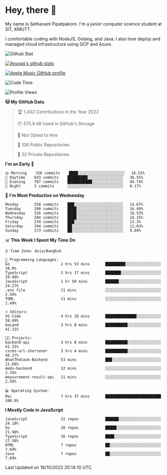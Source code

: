 # Hey, there 🙌
My name is Sethanant Pipatpakorn. I'm a junior computer science student at SIT, KMUTT.

I comfortable coding with NodeJS, Golang, and Java. I also love deploy and managed cloud infrastructure using GCP and Azure.

![Github Stat](https://github-profile-summary-cards.vercel.app/api/cards/profile-details?username=thetkpark&theme=dracula)

[![Anurag's github stats](https://github-readme-stats.vercel.app/api?username=thetkpark&count_private=true&show_icons=true&theme=tokyonight)](https://github.com/anuraghazra/github-readme-stats)

[![Apple Music GitHub profile](https://apple-music-github-profile.rayriffy.com/theme/light.svg?uid=000347.6120fcbefcb74cd59d65c108cc315787.1333)](https://github.com/rayriffy/apple-music-github-profile)

<!--START_SECTION:waka-->
![Code Time](http://img.shields.io/badge/Code%20Time-854%20hrs%2046%20mins-blue)

![Profile Views](http://img.shields.io/badge/Profile%20Views-1-blue)

**🐱 My GitHub Data** 

> 🏆 1,402 Contributions in the Year 2022
 > 
> 📦 575.9 kB Used in GitHub's Storage 
 > 
> 🚫 Not Opted to Hire
 > 
> 📜 106 Public Repositories 
 > 
> 🔑 32 Private Repositories  
 > 
**I'm an Early 🐤** 

```text
🌞 Morning    326 commits    ████░░░░░░░░░░░░░░░░░░░░░   18.53% 
🌆 Daytime    643 commits    █████████░░░░░░░░░░░░░░░░   36.55% 
🌃 Evening    787 commits    ███████████░░░░░░░░░░░░░░   44.74% 
🌙 Night      3 commits      ░░░░░░░░░░░░░░░░░░░░░░░░░   0.17%

```
📅 **I'm Most Productive on Wednesday** 

```text
Monday       258 commits    ███░░░░░░░░░░░░░░░░░░░░░░   14.67% 
Tuesday      290 commits    ████░░░░░░░░░░░░░░░░░░░░░   16.49% 
Wednesday    326 commits    ████░░░░░░░░░░░░░░░░░░░░░   18.53% 
Thursday     284 commits    ████░░░░░░░░░░░░░░░░░░░░░   16.15% 
Friday       234 commits    ███░░░░░░░░░░░░░░░░░░░░░░   13.3% 
Saturday     194 commits    ██░░░░░░░░░░░░░░░░░░░░░░░   11.03% 
Sunday       173 commits    ██░░░░░░░░░░░░░░░░░░░░░░░   9.84%

```


📊 **This Week I Spent My Time On** 

```text
⌚︎ Time Zone: Asia/Bangkok

💬 Programming Languages: 
Go                       2 hrs 53 mins       █████████░░░░░░░░░░░░░░░░   38.0% 
TypeScript               2 hrs 17 mins       ███████░░░░░░░░░░░░░░░░░░   29.99% 
JavaScript               1 hr 50 mins        ██████░░░░░░░░░░░░░░░░░░░   24.27% 
.env file                11 mins             ░░░░░░░░░░░░░░░░░░░░░░░░░   2.59% 
TOML                     11 mins             ░░░░░░░░░░░░░░░░░░░░░░░░░   2.49%

🔥 Editors: 
VS Code                  4 hrs 28 mins       ██████████████░░░░░░░░░░░   58.69% 
GoLand                   3 hrs 8 mins        ██████████░░░░░░░░░░░░░░░   41.31%

🐱‍💻 Projects: 
backend-api              3 hrs 8 mins        ██████████░░░░░░░░░░░░░░░   41.31% 
cscms-url-shortener      3 hrs 4 mins        ██████████░░░░░░░░░░░░░░░   40.37% 
WhatTheCook-Backend      53 mins             ███░░░░░░░░░░░░░░░░░░░░░░   11.66% 
medu-backend             12 mins             ░░░░░░░░░░░░░░░░░░░░░░░░░   2.74% 
measurement-result-api   11 mins             ░░░░░░░░░░░░░░░░░░░░░░░░░   2.58%

💻 Operating System: 
Mac                      7 hrs 37 mins       █████████████████████████   100.0%

```

**I Mostly Code in JavaScript** 

```text
JavaScript               22 repos            ██████░░░░░░░░░░░░░░░░░░░   24.18% 
Go                       20 repos            █████░░░░░░░░░░░░░░░░░░░░   21.98% 
TypeScript               16 repos            ████░░░░░░░░░░░░░░░░░░░░░   17.58% 
HTML                     7 repos             ██░░░░░░░░░░░░░░░░░░░░░░░   7.69% 
Java                     7 repos             ██░░░░░░░░░░░░░░░░░░░░░░░   7.69%

```



 Last Updated on 18/10/2022 20:14:10 UTC
<!--END_SECTION:waka-->
